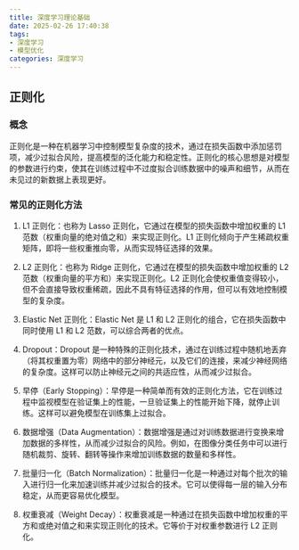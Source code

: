 ```yaml
---
title: 深度学习理论基础
date: 2025-02-26 17:40:38
tags: 
- 深度学习
- 模型优化
categories: 深度学习
---
```

## 正则化
### 概念
正则化是一种在机器学习中控制模型复杂度的技术，通过在损失函数中添加惩罚项，减少过拟合风险，提高模型的泛化能力和稳定性。正则化的核心思想是对模型的参数进行约束，使其在训练过程中不过度拟合训练数据中的噪声和细节，从而在未见过的新数据上表现更好。
### 常见的正则化方法
1. L1 正则化：也称为 Lasso 正则化，它通过在模型的损失函数中增加权重的 L1 范数（权重向量的绝对值之和）来实现正则化。L1 正则化倾向于产生稀疏权重矩阵，即将一些权重推向零，从而实现特征选择的效果。

2. L2 正则化：也称为 Ridge 正则化，它通过在模型的损失函数中增加权重的 L2 范数（权重向量的平方和）来实现正则化。L2 正则化会使权重值变得较小，但不会直接导致权重稀疏，因此不具有特征选择的作用，但可以有效地控制模型的复杂度。

2. Elastic Net 正则化：Elastic Net 是 L1 和 L2 正则化的组合，它在损失函数中同时使用 L1 和 L2 范数，可以综合两者的优点。

3. Dropout：Dropout 是一种特殊的正则化技术，通过在训练过程中随机地丢弃（将其权重置为零）网络中的部分神经元，以及它们的连接，来减少神经网络的复杂度。这样可以防止神经元之间的共适应性，从而减少过拟合。

4. 早停（Early Stopping）：早停是一种简单而有效的正则化方法，它在训练过程中监视模型在验证集上的性能，一旦验证集上的性能开始下降，就停止训练。这样可以避免模型在训练集上过拟合。

5. 数据增强（Data Augmentation）：数据增强是通过对训练数据进行变换来增加数据的多样性，从而减少过拟合的风险。例如，在图像分类任务中可以进行随机裁剪、旋转、翻转等操作来增加训练数据的数量和多样性。

6. 批量归一化（Batch Normalization）：批量归一化是一种通过对每个批次的输入进行归一化来加速训练并减少过拟合的技术。它可以使得每一层的输入分布稳定，从而更容易优化模型。

7. 权重衰减（Weight Decay）：权重衰减是一种通过在损失函数中增加权重的平方和或绝对值之和来实现正则化的技术。它等价于对权重参数进行 L2 正则化。